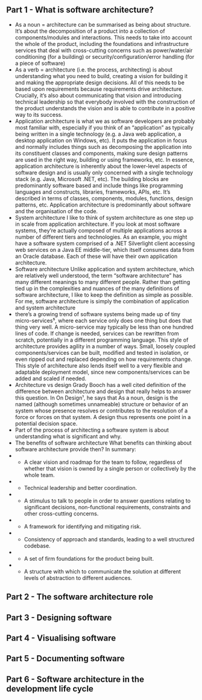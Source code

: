 ## Part 1 - What is software architecture?
*  As a noun = architecture can be summarised as being about structure. It’s about the
   decomposition of a product into a collection of components/modules and interactions. This needs
   to take into account the whole of the product, including the foundations and infrastructure
   services that deal with cross-cutting concerns such as power/water/air conditioning (for a
   building) or security/configuration/error handling (for a piece of software)
* As a verb = architecture (i.e. the process, architecting) is about understanding what you need to
  build, creating a vision for building it and making the appropriate design decisions. All of this
  needs to be based upon requirements because requirements drive architecture. Crucially, it’s
  also about communicating that vision and introducing technical leadership so that everybody
  involved with the construction of the product understands the vision and is able to contribute in
  a positive way to its success.
* Application architecture is what we as software developers are probably most familiar with,
  especially if you think of an “application” as typically being written in a single technology
  (e.g. a Java web application, a desktop application on Windows, etc). It puts the application
  in focus and normally includes things such as decomposing the application into its constituent
  classes and components, making sure design patterns are used in the right way, building or
  using frameworks, etc. In essence, application architecture is inherently about the lower-level
  aspects of software design and is usually only concerned with a single technology stack (e.g.
  Java, Microsoft .NET, etc).
  The building blocks are predominantly software based and include things like programming
  languages and constructs, libraries, frameworks, APIs, etc. It’s described in terms of classes,
  components, modules, functions, design patterns, etc. Application architecture is predominantly
  about software and the organisation of the code.
* System architecture
  I like to think of system architecture as one step up in scale from application architecture. If
  you look at most software systems, they’re actually composed of multiple applications across a
  number of different tiers and technologies. As an example, you might have a software system
  comprised of a .NET Silverlight client accessing web services on a Java EE middle-tier, which
  itself consumes data from an Oracle database. Each of these will have their own application
  architecture.
* Software architecture
  Unlike application and system architecture, which are relatively well understood, the term
  “software architecture” has many different meanings to many different people. Rather than
  getting tied up in the complexities and nuances of the many definitions of software architecture,
  I like to keep the definition as simple as possible.
  For me, software architecture is simply the combination of application and system architecture
* there’s a growing trend of software
  systems being made up of tiny micro-services⁵, where each service only does one thing but does
  that thing very well. A micro-service may typically be less than one hundred lines of code. If
  change is needed, services can be rewritten from scratch, potentially in a different programming
  language. This style of architecture provides agility in a number of ways. Small, loosely coupled
  components/services can be built, modified and tested in isolation, or even ripped out and
  replaced depending on how requirements change. This style of architecture also lends itself well
  to a very flexible and adaptable deployment model, since new components/services can be added
  and scaled if needed.
* Architecture vs design
  Grady Booch has a well cited definition of the difference between architecture and design that
  really helps to answer this question. In On Design¹, he says that
  As a noun, design is the named (although sometimes unnameable) structure or
  behavior of an system whose presence resolves or contributes to the resolution of
  a force or forces on that system. A design thus represents one point in a potential
  decision space.
* Part of the process of architecting a software system is about understanding what is significant and why.
* The benefits of software architecture
  What benefits can thinking about software architecture provide then? In summary:
* * A clear vision and roadmap for the team to follow, regardless of whether that vision is
  owned by a single person or collectively by the whole team.
* *  Technical leadership and better coordination.
* *  A stimulus to talk to people in order to answer questions relating to significant decisions,
  non-functional requirements, constraints and other cross-cutting concerns.
* * A framework for identifying and mitigating risk.
* * Consistency of approach and standards, leading to a well structured codebase.
* *  A set of firm foundations for the product being built.
* * A structure with which to communicate the solution at different levels of abstraction to
  different audiences.

## Part 2 - The software architecture role
## Part 3 - Designing software
## Part 4 - Visualising software
## Part 5 - Documenting software
## Part 6 - Software architecture in the development life cycle


